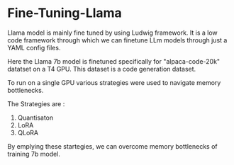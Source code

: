 # Fine-Tuning-Llama

Llama model is mainly fine tuned by using Ludwig framework. It is a low code framework through which we can finetune LLm models through just a YAML config files.

Here the Llama 7b model is finetuned specifically for "alpaca-code-20k" datatset on a T4 GPU. This dataset is a code generation dataset. 

To run on a single GPU various strategies were used to navigate memory bottlenecks.

The Strategies are :
  1) Quantisaton
  2) LoRA
  3) QLoRA

By emplying these startegies, we can overcome memory bottlenecks of training 7b model. 
